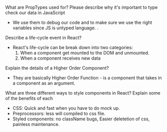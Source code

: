 What are PropTypes used for? Please describe why it's important to type check our data in JavaScript

- We use them to debug our code and to make sure we use the right variables since JS is untyped language. .

Describe a life-cycle event in React?

- React's life-cycle can be break  down into two categories:
    1. When a component get mounted to the DOM and unmounted. 
    2. When a component receives new data


Explain the details of a Higher Order Component?
- They are basically Higher Order Function - is a component that takes in a component as an argument. 


What are three different ways to style components in React? Explain some of the benefits of each
- CSS: Quick and fast when you have to do mock up. 
- Preprocessors: less will compiled to css file. 
- Styled components: no className bugs, Easier deletetion of css, painless maintenance. 
